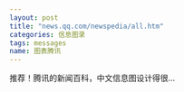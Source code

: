 ```yaml
---
layout: post
title: "news.qq.com/newspedia/all.htm"
categories: 信息图录
tags: messages
name: 图表腾讯
---
```


推荐！腾讯的新闻百科，中文信息图设计得很...<!--break-->
